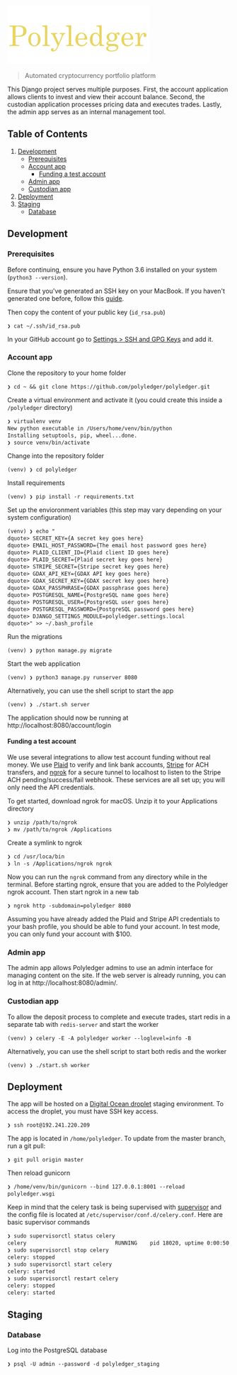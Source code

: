![Polyledger](/polyledger/static/polyledger/img/logo.png?raw=true "Polyledger")

> Automated cryptocurrency portfolio platform

This Django project serves multiple purposes. First, the account application allows clients to invest and view their account balance. Second, the custodian application processes pricing data and executes trades. Lastly, the admin app serves as an internal management tool.

## Table of Contents

1. [Development](#development)
    - [Prerequisites](#prerequisites)
    - [Account app](#account-app)
        - [Funding a test account](#funding-a-test-account)
    - [Admin app](#admin-app)
    - [Custodian app](#custodian-app)
2. [Deployment](#deployment)
3. [Staging](#staging)
    - [Database](#database)

## Development

### Prerequisites

Before continuing, ensure you have Python 3.6 installed on your system (`python3 --version`).

Ensure that you've generated an SSH key on your MacBook. If you haven't generated one before, follow this [guide](https://help.github.com/articles/generating-a-new-ssh-key-and-adding-it-to-the-ssh-agent/).

Then copy the content of your public key (`id_rsa.pub`)

```
❯ cat ~/.ssh/id_rsa.pub
```

In your GitHub account go to [Settings > SSH and GPG Keys](https://github.com/settings/keys) and add it.

### Account app

Clone the repository to your home folder

```
❯ cd ~ && git clone https://github.com/polyledger/polyledger.git
```

Create a virtual environment and activate it (you could create this inside a `/polyledger` directory)

```
❯ virtualenv venv
New python executable in /Users/home/venv/bin/python
Installing setuptools, pip, wheel...done.
❯ source venv/bin/activate
```

Change into the repository folder

```
(venv) ❯ cd polyledger
```

Install requirements

```
(venv) ❯ pip install -r requirements.txt
```

Set up the envioronment variables (this step may vary depending on your system configuration)

```
(venv) ❯ echo "
dquote> SECRET_KEY={A secret key goes here}
dquote> EMAIL_HOST_PASSWORD={The email host password goes here}
dquote> PLAID_CLIENT_ID={Plaid client ID goes here}
dquote> PLAID_SECRET={Plaid secret key goes here}
dquote> STRIPE_SECRET={Stripe secret key goes here}
dquote> GDAX_API_KEY={GDAX API key goes here}
dquote> GDAX_SECRET_KEY={GDAX secret key goes here}
dquote> GDAX_PASSPHRASE={GDAX passphrase goes here}
dquote> POSTGRESQL_NAME={PostgreSQL name goes here}
dquote> POSTGRESQL_USER={PostgreSQL user goes here}
dquote> POSTGRESQL_PASSWORD={PostgreSQL password goes here}
dquote> DJANGO_SETTINGS_MODULE=polyledger.settings.local
dquote>" >> ~/.bash_profile
```

Run the migrations

```
(venv) ❯ python manage.py migrate
```

Start the web application

```
(venv) ❯ python3 manage.py runserver 8080
```

Alternatively, you can use the shell script to start the app

```
(venv) ❯ ./start.sh server
```

The application should now be running at http://localhost:8080/account/login

#### Funding a test account

We use several integrations to allow test account funding without real money. We use [Plaid](https://plaid.com/) to verify and link bank accounts, [Stripe](https://stripe.com/) for ACH transfers, and [ngrok](https://ngrok.com) for a secure tunnel to localhost to listen to the Stripe ACH pending/success/fail webhook. These services are all set up; you will only need the API credentials.

To get started, download ngrok for macOS. Unzip it to your Applications directory

```
❯ unzip /path/to/ngrok
❯ mv /path/to/ngrok /Applications
```

Create a symlink to ngrok

```
❯ cd /usr/loca/bin
❯ ln -s /Applications/ngrok ngrok
```

Now you can run the `ngrok` command from any directory while in the terminal. Before starting ngrok, ensure that you are added to the Polyledger ngrok account. Then start ngrok in a new tab

```
❯ ngrok http -subdomain=polyledger 8080
```

Assuming you have already added the Plaid and Stripe API credentials to your bash profile, you should be able to fund your account. In test mode, you can only fund your account with $100.

### Admin app

The admin app allows Polyledger admins to use an admin interface for managing content on the site. If the web server is already running, you can log in at http://localhost:8080/admin/.

### Custodian app

To allow the deposit process to complete and execute trades, start redis in a separate tab with `redis-server` and start the worker

```
(venv) ❯ celery -E -A polyledger worker --loglevel=info -B
```

Alternatively, you can use the shell script to start both redis and the worker

```
(venv) ❯ ./start.sh worker
```

## Deployment

The app will be hosted on a [Digital Ocean droplet](https://cloud.digitalocean.com) staging environment. To access the droplet, you must have SSH key access.

```
❯ ssh root@192.241.220.209
```

The app is located in `/home/polyledger`. To update from the master branch, run a git pull:

```
❯ git pull origin master
```

Then reload gunicorn

```
❯ /home/venv/bin/gunicorn --bind 127.0.0.1:8001 --reload polyledger.wsgi
```

Keep in mind that the celery task is being supervised with [supervisor](http://supervisord.org/) and the config file is located at `/etc/supervisor/conf.d/celery.conf`. Here are basic supervisor commands

```
❯ sudo supervisorctl status celery
celery                            RUNNING    pid 18020, uptime 0:00:50
❯ sudo supervisorctl stop celery
celery: stopped
❯ sudo supervisorctl start celery
celery: started
❯ sudo supervisorctl restart celery
celery: stopped
celery: started
```

## Staging

### Database

Log into the PostgreSQL database

```
❯ psql -U admin --password -d polyledger_staging
```
